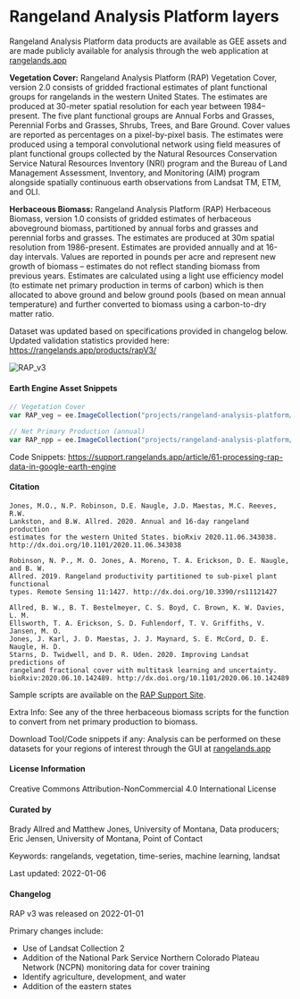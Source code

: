 # Rangeland Analysis Platform layers
Rangeland Analysis Platform data products are available as GEE assets and are made publicly available for analysis through the web application at [rangelands.app](https://rangelands.app)

**Vegetation Cover:** Rangeland Analysis Platform (RAP) Vegetation Cover, version 2.0 consists of gridded fractional estimates of plant functional groups for rangelands in the western United States. The estimates are produced at 30-meter spatial resolution for each year between 1984–present. The five plant functional groups are Annual Forbs and Grasses, Perennial Forbs and Grasses, Shrubs, Trees, and Bare Ground. Cover values are reported as percentages on a pixel-by-pixel basis. The estimates were produced using a temporal convolutional network using field measures of plant functional groups collected by the Natural Resources Conservation Service Natural Resources Inventory (NRI) program and the Bureau of Land Management Assessment, Inventory, and Monitoring (AIM) program alongside spatially continuous earth observations from Landsat TM, ETM, and OLI.

**Herbaceous Biomass:** Rangeland Analysis Platform (RAP) Herbaceous Biomass, version 1.0 consists of gridded estimates of herbaceous aboveground biomass, partitioned by annual forbs and grasses and perennial forbs and grasses. The estimates are produced at 30m spatial resolution from 1986-present. Estimates are provided annually and at 16-day intervals. Values are reported in pounds per acre and represent new growth of biomass – estimates do not reflect standing biomass from previous years. Estimates are calculated using a light use efficiency model (to estimate net primary production in terms of carbon) which is then allocated to above ground and below ground pools (based on mean annual temperature) and further converted to biomass using a carbon-to-dry matter ratio.

Dataset was updated based on specifications provided in changelog below. Updated validation statistics provided here: https://rangelands.app/products/rapV3/

![RAP_v3](https://user-images.githubusercontent.com/33233973/148469528-e8e45e3b-bee6-4c00-907e-4f3b3dfb35c1.JPG)

#### Earth Engine Asset Snippets

```js
// Vegetation Cover
var RAP_veg = ee.ImageCollection("projects/rangeland-analysis-platform/vegetation-cover-v3")

// Net Primary Production (annual)
var RAP_npp = ee.ImageCollection("projects/rangeland-analysis-platform/npp-partitioned-v3")

```

Code Snippets: https://support.rangelands.app/article/61-processing-rap-data-in-google-earth-engine

#### Citation

```
Jones, M.O., N.P. Robinson, D.E. Naugle, J.D. Maestas, M.C. Reeves, R.W.
Lankston, and B.W. Allred. 2020. Annual and 16-day rangeland production
estimates for the western United States. bioRxiv 2020.11.06.343038.
http://dx.doi.org/10.1101/2020.11.06.343038

Robinson, N. P., M. O. Jones, A. Moreno, T. A. Erickson, D. E. Naugle, and B. W.
Allred. 2019. Rangeland productivity partitioned to sub-pixel plant functional
types. Remote Sensing 11:1427. http://dx.doi.org/10.3390/rs11121427

Allred, B. W., B. T. Bestelmeyer, C. S. Boyd, C. Brown, K. W. Davies, L. M.
Ellsworth, T. A. Erickson, S. D. Fuhlendorf, T. V. Griffiths, V. Jansen, M. O.
Jones, J. Karl, J. D. Maestas, J. J. Maynard, S. E. McCord, D. E. Naugle, H. D.
Starns, D. Twidwell, and D. R. Uden. 2020. Improving Landsat predictions of
rangeland fractional cover with multitask learning and uncertainty.
bioRxiv:2020.06.10.142489. http://dx.doi.org/10.1101/2020.06.10.142489
```

Sample scripts are available on the [RAP Support Site](https://support.rangelands.app/article/61-processing-rap-data-in-google-earth-engine).

Extra Info: See any of the three herbaceous biomass scripts for the function to convert from net primary production to biomass.

Download Tool/Code snippets if any: Analysis can be performed on these datasets for your regions of interest through the GUI at [rangelands.app](https://rangelands.app)

#### License Information

Creative Commons Attribution-NonCommercial 4.0 International License

#### Curated by
Brady Allred and Matthew Jones, University of Montana, Data producers; Eric Jensen, University of Montana, Point of Contact

Keywords: rangelands, vegetation, time-series, machine learning, landsat

Last updated: 2022-01-06

#### Changelog

RAP v3 was released on 2022-01-01

Primary changes include:

* Use of Landsat Collection 2
* Addition of the National Park Service Northern Colorado Plateau Network (NCPN) monitoring data for cover training
* Identify agriculture, development, and water
* Addition of the eastern states
